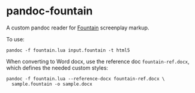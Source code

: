 # pandoc-fountain

A custom pandoc reader for [Fountain] screenplay markup.

To use:

```
pandoc -f fountain.lua input.fountain -t html5
```

When converting to Word docx, use the reference doc
`fountain-ref.docx`, which defines the needed custom styles:

```
pandoc -f fountain.lua --reference-docx fountain-ref.docx \
  sample.fountain -o sample.docx
```

[Fountain]: https://fountain.io/


